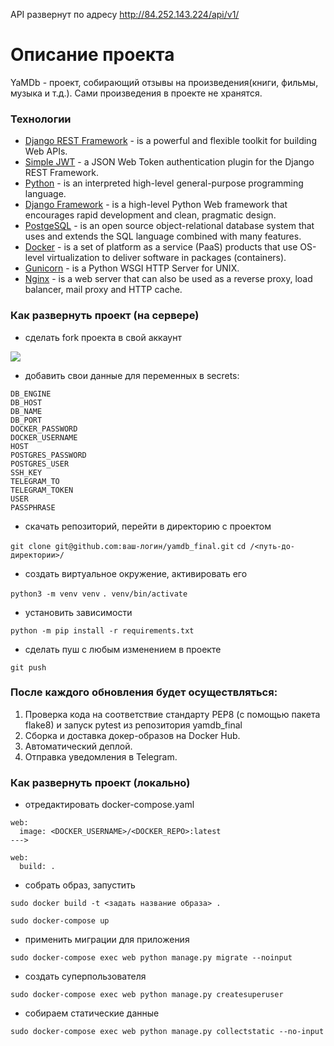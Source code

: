 [](https://github.com/valerycode/yamdb_final/actions/workflows/yamdb_workflow.yaml/badge.svg)

API развернут по адресу http://84.252.143.224/api/v1/
# Описание проекта
YaMDb - проект, собирающий отзывы на произведения(книги, фильмы, музыка и т.д.). 
Сами произведения в проекте не хранятся.
### Технологии
- [Django REST Framework](https://www.django-rest-framework.org/) - is a powerful and flexible toolkit for building Web APIs.
- [Simple JWT](https://django-rest-framework-simplejwt.readthedocs.io/en/latest/) - a JSON Web Token authentication plugin for the Django REST Framework.
- [Python](https://www.python.org/) - is an interpreted high-level general-purpose programming language.
- [Django Framework](https://www.djangoproject.com/) - is a high-level Python Web framework that encourages rapid development and clean, pragmatic design.
- [PostgeSQL](https://www.postgresql.org/) - is an open source object-relational database system that uses and extends the SQL language combined with many features.
- [Docker](https://www.docker.com/) - is a set of platform as a service (PaaS) products that use OS-level virtualization to deliver software in packages (containers).
- [Gunicorn](https://gunicorn.org/) - is a Python WSGI HTTP Server for UNIX.
- [Nginx](https://nginx.org/) - is a web server that can also be used as a reverse proxy, load balancer, mail proxy and HTTP cache.
### Как развернуть проект (на сервере)
 - сделать fork проекта в свой аккаунт

[![](https://img.shields.io/badge/my%20project-fork!-informational?style=for-the-badge&logo=appveyor)](https://github.com/valerycode/yamdb_final/fork)
- добавить свои данные для переменных в secrets:
```
DB_ENGINE
DB_HOST
DB_NAME
DB_PORT
DOCKER_PASSWORD
DOCKER_USERNAME
HOST
POSTGRES_PASSWORD
POSTGRES_USER
SSH_KEY
TELEGRAM_TO
TELEGRAM_TOKEN
USER
PASSPHRASE
```

- скачать репозиторий, перейти в директорию с проектом

```git clone git@github.com:ваш-логин/yamdb_final.git```
```cd /<путь-до-директории>/```

- создать виртуальное окружение, активировать его

```python3 -m venv venv```
```. venv/bin/activate```

- установить зависимости

```python -m pip install -r requirements.txt```

- сделать пуш с любым изменением в проекте

```git push```

### После каждого обновления будет осуществляться:

1. Проверка кода на соответствие стандарту PEP8 (с помощью пакета flake8) и запуск pytest из репозитория yamdb_final
2. Сборка и доставка докер-образов на Docker Hub.
3. Автоматический деплой.
4. Отправка уведомления в Telegram.
  
### Как развернуть проект (локально)
- отредактировать docker-compose.yaml
```
web:
  image: <DOCKER_USERNAME>/<DOCKER_REPO>:latest
--->

web:
  build: .
```

- собрать образ, запустить

```sudo docker build -t <задать название образа> .```

```sudo docker-compose up```

- применить миграции для приложения

```sudo docker-compose exec web python manage.py migrate --noinput```

- создать суперпользователя

```sudo docker-compose exec web python manage.py createsuperuser```

- собираем статические данные

```sudo docker-compose exec web python manage.py collectstatic --no-input```
